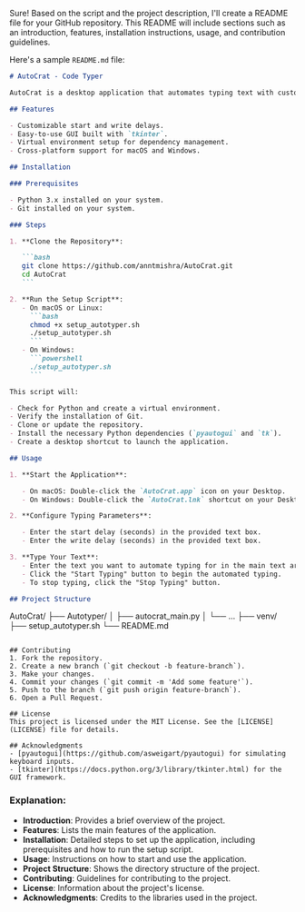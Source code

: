 Sure! Based on the script and the project description, I'll create a README file for your GitHub repository. This README will include sections such as an introduction, features, installation instructions, usage, and contribution guidelines.

Here's a sample `README.md` file:

````markdown
# AutoCrat - Code Typer

AutoCrat is a desktop application that automates typing text with customizable start and write delays. It uses Python's `pyautogui` for simulating keyboard inputs and `tkinter` for the GUI.

## Features

- Customizable start and write delays.
- Easy-to-use GUI built with `tkinter`.
- Virtual environment setup for dependency management.
- Cross-platform support for macOS and Windows.

## Installation

### Prerequisites

- Python 3.x installed on your system.
- Git installed on your system.

### Steps

1. **Clone the Repository**:

   ```bash
   git clone https://github.com/anntmishra/AutoCrat.git
   cd AutoCrat
   ```

2. **Run the Setup Script**:
   - On macOS or Linux:
     ```bash
     chmod +x setup_autotyper.sh
     ./setup_autotyper.sh
     ```
   - On Windows:
     ```powershell
     ./setup_autotyper.sh
     ```

This script will:

- Check for Python and create a virtual environment.
- Verify the installation of Git.
- Clone or update the repository.
- Install the necessary Python dependencies (`pyautogui` and `tk`).
- Create a desktop shortcut to launch the application.

## Usage

1. **Start the Application**:

   - On macOS: Double-click the `AutoCrat.app` icon on your Desktop.
   - On Windows: Double-click the `AutoCrat.lnk` shortcut on your Desktop.

2. **Configure Typing Parameters**:

   - Enter the start delay (seconds) in the provided text box.
   - Enter the write delay (seconds) in the provided text box.

3. **Type Your Text**:
   - Enter the text you want to automate typing for in the main text area.
   - Click the "Start Typing" button to begin the automated typing.
   - To stop typing, click the "Stop Typing" button.

## Project Structure
````

AutoCrat/
├── Autotyper/
│ ├── autocrat_main.py
│ └── ...
├── venv/
├── setup_autotyper.sh
└── README.md

```

## Contributing
1. Fork the repository.
2. Create a new branch (`git checkout -b feature-branch`).
3. Make your changes.
4. Commit your changes (`git commit -m 'Add some feature'`).
5. Push to the branch (`git push origin feature-branch`).
6. Open a Pull Request.

## License
This project is licensed under the MIT License. See the [LICENSE](LICENSE) file for details.

## Acknowledgments
- [pyautogui](https://github.com/asweigart/pyautogui) for simulating keyboard inputs.
- [tkinter](https://docs.python.org/3/library/tkinter.html) for the GUI framework.

```

### Explanation:

- **Introduction**: Provides a brief overview of the project.
- **Features**: Lists the main features of the application.
- **Installation**: Detailed steps to set up the application, including prerequisites and how to run the setup script.
- **Usage**: Instructions on how to start and use the application.
- **Project Structure**: Shows the directory structure of the project.
- **Contributing**: Guidelines for contributing to the project.
- **License**: Information about the project's license.
- **Acknowledgments**: Credits to the libraries used in the project.
